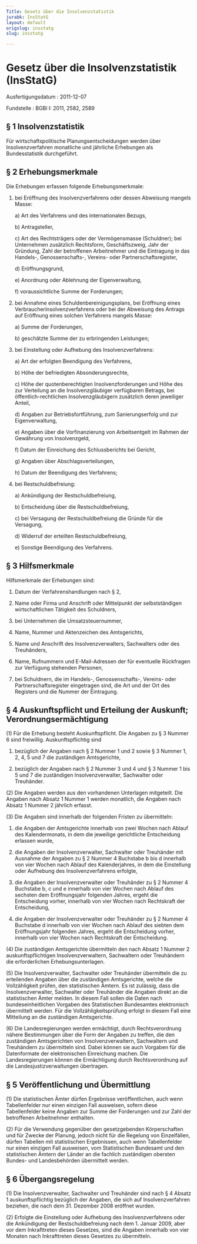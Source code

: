 ```yaml
---
Title: Gesetz über die Insolvenzstatistik
jurabk: InsStatG
layout: default
origslug: insstatg
slug: insstatg

---
```


# Gesetz über die Insolvenzstatistik (InsStatG)

Ausfertigungsdatum
:   2011-12-07

Fundstelle
:   BGBl I: 2011, 2582, 2589


## § 1 Insolvenzstatistik

Für wirtschaftspolitische Planungsentscheidungen werden über
Insolvenzverfahren monatliche und jährliche Erhebungen als
Bundesstatistik durchgeführt.


## § 2 Erhebungsmerkmale

Die Erhebungen erfassen folgende Erhebungsmerkmale:

1.  bei Eröffnung des Insolvenzverfahrens oder dessen Abweisung mangels
    Masse:

    a)  Art des Verfahrens und des internationalen Bezugs,


    b)  Antragsteller,


    c)  Art des Rechtsträgers oder der Vermögensmasse (Schuldner); bei
        Unternehmen zusätzlich Rechtsform, Geschäftszweig, Jahr der Gründung,
        Zahl der betroffenen Arbeitnehmer und die Eintragung in das Handels-,
        Genossenschafts-, Vereins- oder Partnerschaftsregister,


    d)  Eröffnungsgrund,


    e)  Anordnung oder Ablehnung der Eigenverwaltung,


    f)  voraussichtliche Summe der Forderungen;





2.  bei Annahme eines Schuldenbereinigungsplans, bei Eröffnung eines
    Verbraucherinsolvenzverfahrens oder bei der Abweisung des Antrags auf
    Eröffnung eines solchen Verfahrens mangels Masse:

    a)  Summe der Forderungen,


    b)  geschätzte Summe der zu erbringenden Leistungen;





3.  bei Einstellung oder Aufhebung des Insolvenzverfahrens:

    a)  Art der erfolgten Beendigung des Verfahrens,


    b)  Höhe der befriedigten Absonderungsrechte,


    c)  Höhe der quotenberechtigten Insolvenzforderungen und Höhe des zur
        Verteilung an die Insolvenzgläubiger verfügbaren Betrags, bei
        öffentlich-rechtlichen Insolvenzgläubigern zusätzlich deren jeweiliger
        Anteil,


    d)  Angaben zur Betriebsfortführung, zum Sanierungserfolg und zur
        Eigenverwaltung,


    e)  Angaben über die Vorfinanzierung von Arbeitsentgelt im Rahmen der
        Gewährung von Insolvenzgeld,


    f)  Datum der Einreichung des Schlussberichts bei Gericht,


    g)  Angaben über Abschlagsverteilungen,


    h)  Datum der Beendigung des Verfahrens;





4.  bei Restschuldbefreiung:

    a)  Ankündigung der Restschuldbefreiung,


    b)  Entscheidung über die Restschuldbefreiung,


    c)  bei Versagung der Restschuldbefreiung die Gründe für die Versagung,


    d)  Widerruf der erteilten Restschuldbefreiung,


    e)  Sonstige Beendigung des Verfahrens.








## § 3 Hilfsmerkmale

Hilfsmerkmale der Erhebungen sind:

1.  Datum der Verfahrenshandlungen nach § 2,


2.  Name oder Firma und Anschrift oder Mittelpunkt der selbstständigen
    wirtschaftlichen Tätigkeit des Schuldners,


3.  bei Unternehmen die Umsatzsteuernummer,


4.  Name, Nummer und Aktenzeichen des Amtsgerichts,


5.  Name und Anschrift des Insolvenzverwalters, Sachwalters oder des
    Treuhänders,


6.  Name, Rufnummern und E-Mail-Adressen der für eventuelle Rückfragen zur
    Verfügung stehenden Personen,


7.  bei Schuldnern, die im Handels-, Genossenschafts-, Vereins- oder
    Partnerschaftsregister eingetragen sind, die Art und der Ort des
    Registers und die Nummer der Eintragung.





## § 4 Auskunftspflicht und Erteilung der Auskunft; Verordnungsermächtigung

(1) Für die Erhebung besteht Auskunftspflicht. Die Angaben zu § 3
Nummer 6 sind freiwillig. Auskunftspflichtig sind

1.  bezüglich der Angaben nach § 2 Nummer 1 und 2 sowie § 3 Nummer 1, 2,
    4, 5 und 7 die zuständigen Amtsgerichte,


2.  bezüglich der Angaben nach § 2 Nummer 3 und 4 und § 3 Nummer 1 bis 5
    und 7 die zuständigen Insolvenzverwalter, Sachwalter oder Treuhänder.




(2) Die Angaben werden aus den vorhandenen Unterlagen mitgeteilt. Die
Angaben nach Absatz 1 Nummer 1 werden monatlich, die Angaben nach
Absatz 1 Nummer 2 jährlich erfasst.

(3) Die Angaben sind innerhalb der folgenden Fristen zu übermitteln:

1.  die Angaben der Amtsgerichte innerhalb von zwei Wochen nach Ablauf des
    Kalendermonats, in dem die jeweilige gerichtliche Entscheidung
    erlassen wurde,


2.  die Angaben der Insolvenzverwalter, Sachwalter oder Treuhänder mit
    Ausnahme der Angaben zu § 2 Nummer 4 Buchstabe b bis d innerhalb von
    vier Wochen nach Ablauf des Kalenderjahres, in dem die Einstellung
    oder Aufhebung des Insolvenzverfahrens erfolgte,


3.  die Angaben der Insolvenzverwalter oder Treuhänder zu § 2 Nummer 4
    Buchstabe b, c und e innerhalb von vier Wochen nach Ablauf des
    sechsten dem Eröffnungsjahr folgenden Jahres, ergeht die Entscheidung
    vorher, innerhalb von vier Wochen nach Rechtskraft der Entscheidung,


4.  die Angaben der Insolvenzverwalter oder Treuhänder zu § 2 Nummer 4
    Buchstabe d innerhalb von vier Wochen nach Ablauf des siebten dem
    Eröffnungsjahr folgenden Jahres, ergeht die Entscheidung vorher,
    innerhalb von vier Wochen nach Rechtskraft der Entscheidung.




(4) Die zuständigen Amtsgerichte übermitteln den nach Absatz 1 Nummer
2 auskunftspflichtigen Insolvenzverwaltern, Sachwaltern oder
Treuhändern die erforderlichen Erhebungsunterlagen.

(5) Die Insolvenzverwalter, Sachwalter oder Treuhänder übermitteln die
zu erteilenden Angaben über die zuständigen Amtsgerichte, welche die
Vollzähligkeit prüfen, den statistischen Ämtern. Es ist zulässig, dass
die Insolvenzverwalter, Sachwalter oder Treuhänder die Angaben direkt
an die statistischen Ämter melden. In diesem Fall sollen die Daten
nach bundeseinheitlichen Vorgaben des Statistischen Bundesamtes
elektronisch übermittelt werden. Für die Vollzähligkeitsprüfung
erfolgt in diesem Fall eine Mitteilung an die zuständigen
Amtsgerichte.

(6) Die Landesregierungen werden ermächtigt, durch Rechtsverordnung
nähere Bestimmungen über die Form der Angaben zu treffen, die den
zuständigen Amtsgerichten von Insolvenzverwaltern, Sachwaltern und
Treuhändern zu übermitteln sind. Dabei können sie auch Vorgaben für
die Datenformate der elektronischen Einreichung machen. Die
Landesregierungen können die Ermächtigung durch Rechtsverordnung auf
die Landesjustizverwaltungen übertragen.


## § 5 Veröffentlichung und Übermittlung

(1) Die statistischen Ämter dürfen Ergebnisse veröffentlichen, auch
wenn Tabellenfelder nur einen einzigen Fall ausweisen, sofern diese
Tabellenfelder keine Angaben zur Summe der Forderungen und zur Zahl
der betroffenen Arbeitnehmer enthalten.

(2) Für die Verwendung gegenüber den gesetzgebenden Körperschaften und
für Zwecke der Planung, jedoch nicht für die Regelung von
Einzelfällen, dürfen Tabellen mit statistischen Ergebnissen, auch wenn
Tabellenfelder nur einen einzigen Fall ausweisen, vom Statistischen
Bundesamt und den statistischen Ämtern der Länder an die fachlich
zuständigen obersten Bundes- und Landesbehörden übermittelt werden.


## § 6 Übergangsregelung

(1) Die Insolvenzverwalter, Sachwalter und Treuhänder sind nach § 4
Absatz 1 auskunftspflichtig bezüglich der Angaben, die sich auf
Insolvenzverfahren beziehen, die nach dem 31. Dezember 2008 eröffnet
wurden.

(2) Erfolgte die Einstellung oder Aufhebung des Insolvenzverfahrens
oder die Ankündigung der Restschuldbefreiung nach dem 1. Januar 2009,
aber vor dem Inkrafttreten dieses Gesetzes, sind die Angaben innerhalb
von vier Monaten nach Inkrafttreten dieses Gesetzes zu übermitteln.

